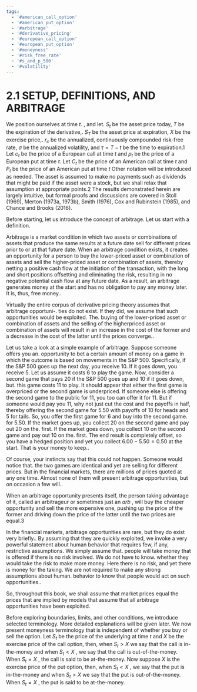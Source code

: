 ```yaml
---
tags:
  - '#american_call_option'
  - '#american_put_option'
  - '#arbitrage'
  - '#derivative_pricing'
  - '#european_call_option'
  - '#european_put_option'
  - '#moneyness'
  - '#risk_free_rate'
  - '#s_and_p_500'
  - '#volatility'
---
```

# 2.1 SETUP, DEFINITIONS, AND ARBITRAGE

We position ourselves at time $t.$ , and let. $S_{t}$ be the asset price today, $T$ be the expiration of the derivative,. $S_{T}$ be the asset price at expiration, $X$ be the exercise price,. $r_{c}$ be the annualized, continuously compounded risk-free rate, $\sigma$ be the annualized volatility, and $\tau=T-t$ be the time to expiration.1 Let $c_{t}$ be the price of a European call at time $t$ and $\mathbf{}p_{t}$ be the price of a European put at time $t.$ Let $C_{t}$ be the price of an American call at time $t$ and $P_{t}$ be the price of an American put at time $t$ Other notation will be introduced as needed. The asset is assumed to make no payments such as dividends that might be paid if the asset were a stock, but we shall relax that assumption at appropriate points.2 The results demonstrated herein are largely intuitive, but formal proofs and discussions are covered in Stoll (1969), Merton (1973a, 1973b), Smith (1976), Cox and Rubinstein (1985), and Chance and Brooks (2016).

Before starting, let us introduce the concept of arbitrage. Let us start with a definition.

Arbitrage is a market condition in which two assets or combinations of assets that produce the same results at a future date sell for different prices prior to or at that future date. When an arbitrage condition exists, it creates an opportunity for a person to buy the lower-priced asset or combination of assets and sell the higher-priced asset or combination of assets, thereby netting a positive cash flow at the initiation of the transaction, with the long and short positions offsetting and eliminating the risk, resulting in no negative potential cash flow at any future date. As a result, an arbitrage generates money at the start and has no obligation to pay any money later. It is, thus, free money..

Virtually the entire corpus of derivative pricing theory assumes that arbitrage opportuni-. ties do not exist. If they did, we assume that such opportunities would be exploited. The. buying of the lower-priced asset or combination of assets and the selling of the higherpriced asset or combination of assets will result in an increase in the cost of the former and a decrease in the cost of the latter until the prices converge..

Let us take a look at a simple example of arbitrage. Suppose someone offers you an. opportunity to bet a certain amount of money on a game in which the outcome is based on movements in the S&P 500. Specifically, if the S&P 500 goes up the next day, you receive 10. If it goes down, you receive 5. Let us assume it costs 6 to play the game. Now, consider a second game that pays 20 if the S&P 500 goes up and 10 if it goes down, but. this game costs 11 to play. It should appear that either the first game is overpriced or the second game is underpriced. If someone else is offering the second game to the public for 11, you too can offer it for 11. But if someone would pay you 11, why not just cut the cost and the payoffs in half, thereby offering the second game for 5.50 with payoffs of 10 for heads and 5 for tails. So, you offer the first game for 6 and buy into the second game. for 5.50. If the market goes up, you collect 20 on the second game and pay out 20 on the. first. If the market goes down, you collect 10 on the second game and pay out 10 on the. first. The end result is completely offset, so you have a hedged position and yet you collect $6.00-5.50=0.50$ at the start. That is your money to keep..

Of course, your instincts say that this could not happen. Someone would notice that. the two games are identical and yet are selling for different prices. But in the financial markets, there are millions of prices quoted at any one time. Almost none of them will present arbitrage opportunities, but on occasion a few will..

When an arbitrage opportunity presents itself, the person taking advantage of it, called an arbitrageur or sometimes just an $a r b$ , will buy the cheaper opportunity and sell the more expensive one, pushing up the price of the former and driving down the price of the latter until the two prices are equal.3

In the financial markets, arbitrage opportunities are rare, but they do exist very briefly.. By assuming that they are quickly exploited, we invoke a very powerful statement about human behavior that requires few, if any, restrictive assumptions. We simply assume that. people will take money that is offered if there is no risk involved. We do not have to know. whether they would take the risk to make more money. Here there is no risk, and yet there is money for the taking. We are not required to make any strong assumptions about human. behavior to know that people would act on such opportunities..

So, throughout this book, we shall assume that market prices equal the prices that are implied by models that assume that all arbitrage opportunities have been exploited.

Before exploring boundaries, limits, and other conditions, we introduce selected terminology. More detailed explanations will be given later. We now present moneyness terminology that is independent of whether you buy or sell the option. Let $S_{t}$ be the price of the underlying at time $t$ and $X$ be the exercise price of the call option, then, when $S_{t}>X$ we say that the call is in-the-money and when $S_{t}<X$ , we say that the call is out-of-the-money. When $S_{t}=X$ , the call is said to be at-the-money. Now suppose $X$ is the exercise price of the put option, then, when $S_{t}<X$ , we say that the put is in-the-money and when $S_{t}>X$ we say that the put is out-of-the-money. When $S_{t}=X$ , the put is said to be at-the-money.
